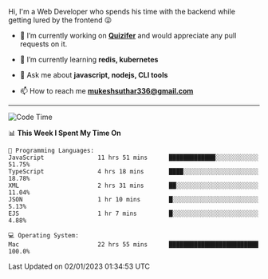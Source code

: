 Hi, I'm a Web Developer who spends his time with the backend while getting lured by the frontend 😜

- 🔭 I’m currently working on **[Quizifer](https://github.com/SutharMukesh/Quizifer/)** and would appreciate any pull requests on it.

- 🌱 I’m currently learning **redis, kubernetes**

- 💬 Ask me about **javascript, nodejs, CLI tools**

- 📫 How to reach me **mukeshsuthar336@gmail.com**

---
<!--START_SECTION:waka-->
![Code Time](http://img.shields.io/badge/Code%20Time-2%2C051%20hrs%2022%20mins-blue)

📊 **This Week I Spent My Time On** 

```text
💬 Programming Languages: 
JavaScript               11 hrs 51 mins      █████████████░░░░░░░░░░░░   51.75% 
TypeScript               4 hrs 18 mins       ████░░░░░░░░░░░░░░░░░░░░░   18.78% 
XML                      2 hrs 31 mins       ██░░░░░░░░░░░░░░░░░░░░░░░   11.04% 
JSON                     1 hr 10 mins        █░░░░░░░░░░░░░░░░░░░░░░░░   5.13% 
EJS                      1 hr 7 mins         █░░░░░░░░░░░░░░░░░░░░░░░░   4.88%

💻 Operating System: 
Mac                      22 hrs 55 mins      █████████████████████████   100.0%

```


 Last Updated on 02/01/2023 01:34:53 UTC
<!--END_SECTION:waka-->
